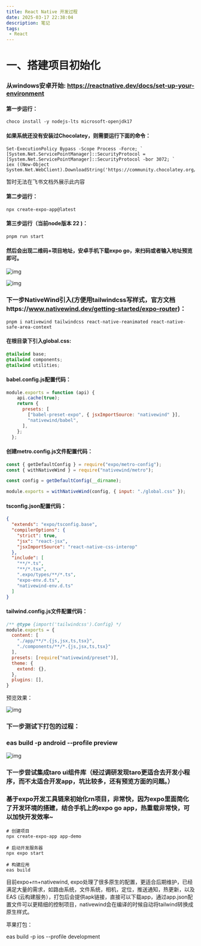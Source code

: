 ```yaml
---
title: React Native 开发过程
date: 2025-03-17 22:38:04
description: 笔记
tags:
 - React
---
```


# 一、搭建项目初始化

### 从windows安卓开始: https://reactnative.dev/docs/set-up-your-environment

#### 第一步运行：

```Plain
choco install -y nodejs-lts microsoft-openjdk17
```

#### 如果系统还没有安装过Chocolatey，则需要运行下面的命令：

```Plain
Set-ExecutionPolicy Bypass -Scope Process -Force; `
[System.Net.ServicePointManager]::SecurityProtocol = [System.Net.ServicePointManager]::SecurityProtocol -bor 3072; `
iex ((New-Object System.Net.WebClient).DownloadString('https://community.chocolatey.org/install.ps1'))
```

暂时无法在飞书文档外展示此内容

#### 第二步运行：

```Plain
npx create-expo-app@latest
```

#### 第三步运行（当前node版本 22 )：

```Plain
pnpm run start
```

#### 然后会出现二维码+项目地址，安卓手机下载expo go，来扫码或者输入地址预览即可。

![img](https://nexseaai.feishu.cn/space/api/box/stream/download/asynccode/?code=Zjg3Y2FiNjBkZDVkZTU2NjVmNGZlZDY3NjM1OGMxNjFfZngwZ2VGS2JDR0loSjJSOEhTUU5pVHFEdE00M0Z2UWFfVG9rZW46UEFuV2JTUGNub2tBcWR4TlJUdWNqdWdkbjdkXzE3NDIxOTA2MzI6MTc0MjE5NDIzMl9WNA)

![img](https://nexseaai.feishu.cn/space/api/box/stream/download/asynccode/?code=NjI3MmM5MjNhMTAwOGFlNDdlMzIzOTA1OGZhOWU4OThfREpWMFBqNG50YTJIVlFPNW9aaVJacTgzSGxKNlB6N0ZfVG9rZW46QUhmOGJBOG1Tb1FLM0d4SXVOSmNHNzdmblVjXzE3NDIxOTA2MzI6MTc0MjE5NDIzMl9WNA)

### 下一步NativeWind引入(方便用tailwindcss写样式，官方文档https://www.nativewind.dev/getting-started/expo-router)：

```Plain
pnpm i nativewind tailwindcss react-native-reanimated react-native-safe-area-context
```

#### 在根目录下引入global.css:

```CSS
@tailwind base;
@tailwind components;
@tailwind utilities;
```

#### babel.config.js配置代码：

```JavaScript
module.exports = function (api) {
    api.cache(true);
    return {
      presets: [
        ["babel-preset-expo", { jsxImportSource: "nativewind" }],
        "nativewind/babel",
      ],
    };
  };
```

#### 创建metro.config.js文件配置代码：

```JavaScript
const { getDefaultConfig } = require("expo/metro-config");
const { withNativeWind } = require("nativewind/metro");

const config = getDefaultConfig(__dirname);

module.exports = withNativeWind(config, { input: "./global.css" });
```

#### tsconfig.json配置代码：

```JSON
{
  "extends": "expo/tsconfig.base",
  "compilerOptions": {
    "strict": true,
    "jsx": "react-jsx",
    "jsxImportSource": "react-native-css-interop"
  },
  "include": [
    "**/*.ts",
    "**/*.tsx",
    ".expo/types/**/*.ts",
    "expo-env.d.ts",
    "nativewind-env.d.ts"
  ]
}
```

#### tailwind.config.js文件配置代码：

```JavaScript
/** @type {import('tailwindcss').Config} */
module.exports = {
  content: [
    "./app/**/*.{js,jsx,ts,tsx}",
    "./components/**/*.{js,jsx,ts,tsx}"
  ],
  presets: [require("nativewind/preset")],
  theme: {
    extend: {},
  },
  plugins: [],
}
```

预览效果：

![img](https://nexseaai.feishu.cn/space/api/box/stream/download/asynccode/?code=ODNhYmVhNGI5M2Q3NjJjZjM0ZTljZTVmNDRiMTMzOWZfYmZvRkFtNUtXNUt4aTdjQnRtd2g5NWhUeW4xUjNYallfVG9rZW46Qm9nSGJSVmh1b3lxMDl4alV0TWNzN0k1bmJnXzE3NDIxOTA2MzI6MTc0MjE5NDIzMl9WNA)

### 下一步测试下打包的过程：

### eas build -p android --profile preview

![img](https://nexseaai.feishu.cn/space/api/box/stream/download/asynccode/?code=MTM0MjFhYzk1ZDhkODZmYTA4ZmFlNjhhMjdlZjFmNjBfNG9mWTFrRzR2T0EyWXBtQzNFQzdMbHkzNG9oMERzRUdfVG9rZW46TjFEQmJDU3djb1Z1dG54Q3VDMmM0Y1BFblJkXzE3NDIxOTA2MzI6MTc0MjE5NDIzMl9WNA)

### 下一步尝试集成taro ui组件库（经过调研发现taro更适合去开发小程序，而不太适合开发app，坑比较多，还有预览方面的问题。）

### 基于expo开发工具链来初始化rn项目，非常快，因为expo里面简化了开发环境的搭建，结合手机上的expo go app，热重载非常快，可以加快开发效率~

```Plain
# 创建项目
npx create-expo-app app-demo

# 启动开发服务器
npx expo start

# 构建应用
eas build
```

目前expo+rn+nativewind, expo处理了很多原生的配置，更适合后期维护，已经满足大量的需求，如路由系统，文件系统，相机，定位，推送通知，热更新，以及EAS (云构建服务），打包后会提供apk链接，直接可以下载app，通过app.json配置文件可以更精细的控制项目，nativewind会在编译的时候自动将tailwind转换成原生样式。  

苹果打包：

eas build -p ios --profile development